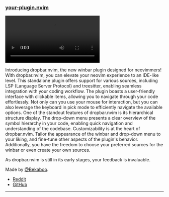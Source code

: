 <h3 id="dropbar.nvim">
  <a href="#dropbar-nvim">
    <span class="icon-text">
      <span class="icon">
        <i class="fa-solid fa-book"></i>
      </span>
    </span>
    <span>your-plugin.nvim</span>
  </a>
</h3>

![dropbar.nvim](https://user-images.githubusercontent.com/76579810/241365807-e8c1ac26-0321-4762-9975-b20fc3098c5a.mp4)

Introducing dropbar.nvim, the new winbar plugin designed for neovimmers!
With dropbar.nvim, you can elevate your neovim experience to an IDE-like level. This standalone plugin offers support for various sources, including LSP (Language Server Protocol) and treesitter, enabling seamless integration with your coding workflow.
The plugin boasts a user-friendly interface with clickable items, allowing you to navigate through your code effortlessly. Not only can you use your mouse for interaction, but you can also leverage the keyboard in pick mode to efficiently navigate the available options.
One of the standout features of dropbar.nvim is its hierarchical structure display. The drop-down menu presents a clear overview of the symbol hierarchy in your code, enabling quick navigation and understanding of the codebase.
Customizability is at the heart of dropbar.nvim. Tailor the appearance of the winbar and drop-down menu to your liking, and fine-tune other aspects of the plugin's behavior. Additionally, you have the freedom to choose your preferred sources for the winbar or even create your own sources.

As dropbar.nvim is still in its early stages, your feedback is invaluable. 

Made by [@Bekaboo](https://github.com/Bekaboo).

- [Reddit](https://www.reddit.com/r/neovim/comments/13uyecw/new_plugin_introducing_dropbarnvim_an_outofthebox/)
- [GitHub](https://github.com/Bekaboo/dropbar.nvim)

---
